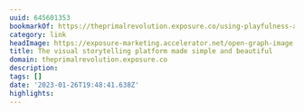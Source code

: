 ```yaml
---
uuid: 645601353
bookmarkOf: https://theprimalrevolution.exposure.co/using-playfulness-as-an-intuitive-compass
category: link
headImage: https://exposure-marketing.accelerator.net/open-graph-image.png
title: The visual storytelling platform made simple and beautiful
domain: theprimalrevolution.exposure.co
description:
tags: []
date: '2023-01-26T19:48:41.638Z'
highlights:
---
```



